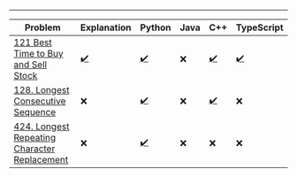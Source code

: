 ---

| Problem                                                                                                                | Explanation                                                                                                                          | Python                                                                                                                                | Java | C++                                                                                                                         | TypeScript                                                                                                 |
|------------------------------------------------------------------------------------------------------------------------|--------------------------------------------------------------------------------------------------------------------------------------|---------------------------------------------------------------------------------------------------------------------------------------|------|-----------------------------------------------------------------------------------------------------------------------------|------------------------------------------------------------------------------------------------------------|
| [121 Best Time to Buy and Sell Stock](https://leetcode.com/problems/best-time-to-buy-and-sell-stock/)                  | [✔️](https://github.com/Uchiha-Itachi0/Mai_kisi_ko_DSA_nahi_padhta/blob/master/Mai_kisi_ko_DSA_nahi_pdata/121_Buy_And_Sell_Stock.md) | [✔️](https://github.com/Uchiha-Itachi0/Mai_kisi_ko_DSA_nahi_padhta/blob/master/Python/121_Best_time_to_buy_and_sell_stock.py)         | ❌    | [✔️](https://github.com/Uchiha-Itachi0/Mai_kisi_ko_DSA_nahi_padhta/blob/master/C%2B%2B/121_Best_time_to_buy_sell_stock.cpp) | [✔️](https://github.com/Uchiha-Itachi0/Mai_kisi_ko_DSA_nahi_padhta/blob/master/TypeScript/BuySellStock.ts) |
| [128. Longest Consecutive Sequence](https://leetcode.com/problems/longest-consecutive-sequence/)                       | ❌                                                                                                                                    | [✔️](https://github.com/Uchiha-Itachi0/Mai_kisi_ko_DSA_nahi_padhta/blob/master/Python/longestConsecutive.py)                          | ❌    | [✔️](https://github.com/Uchiha-Itachi0/Mai_kisi_ko_DSA_nahi_padhta/blob/master/C%2B%2B/128_longestConsecutive.cpp)          | ❌                                                                                                          |
| [424. Longest Repeating Character Replacement](https://leetcode.com/problems/longest-repeating-character-replacement/) | ❌	                                                                                                                                   | [✔️](https://github.com/Uchiha-Itachi0/Mai_kisi_ko_DSA_nahi_padhta/blob/master/Python/424_Longest_Repeating_character_replacement.py) | ❌    | ❌                                                                                                                           | ❌                                                                                                          |